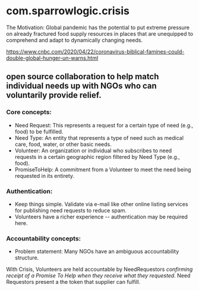 # com.sparrowlogic.crisis
The Motivation: Global pandemic has the potential to put extreme pressure on already fractured food supply resources in places that are unequipped to comprehend and adapt to dynamically changing needs.

https://www.cnbc.com/2020/04/22/coronavirus-biblical-famines-could-double-global-hunger-un-warns.html


## open source collaboration to help match individual needs up with NGOs who can voluntarily provide relief.

### Core concepts:
* Need Request: This represents a request for a certain type of need (e.g., food) to be fulfilled.
* Need Type: An entity that represents a type of need such as medical care, food, water, or other basic needs.
* Volunteer: An organization or individual who subscribes to need requests in a certain geographic region filtered by Need Type (e.g., food).
* PromiseToHelp: A commitment from a Volunteer to meet the need being requested in its entirety.

### Authentication:
* Keep things simple. Validate via e-mail like other online listing services for publishing need requests to reduce spam.
* Volunteers have a richer experience -- authentication may be required here.

### Accountability concepts:
* Problem statement: Many NGOs have an ambiguous accountability structure. 


With Crisis, Volunteers are held accountable by NeedRequestors *confirming receipt of a Promise To Help when they receive what they requested*. Need Requestors present a the token that supplier can fulfill.
